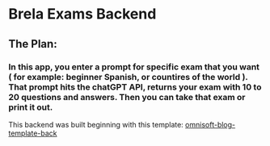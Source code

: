 

# Brela Exams Backend

## The Plan:
### In this app, you enter a prompt for specific exam that you want ( for example: beginner Spanish, or countires of the world ). That prompt hits the chatGPT API, returns your exam with 10 to 20 questions and answers. Then you can take that exam or print it out.

This backend was built beginning with this template: <a href="https://github.com/OmiSoftNet/omisoft-blog-template-back?tab=readme-ov-file" target="_blank">omnisoft-blog-template-back</a>
